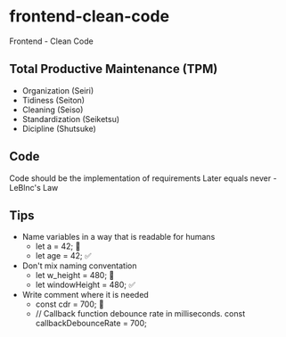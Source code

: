 # frontend-clean-code
Frontend - Clean Code

## Total Productive Maintenance (TPM)

- Organization (Seiri)
- Tidiness (Seiton)
- Cleaning (Seiso)
- Standardization (Seiketsu)
- Dicipline (Shutsuke)

## Code
Code should be the implementation of requirements
Later equals never - LeBlnc's Law

## Tips
- Name variables in a way that is readable for humans
  - let a = 42; 🚫
  - let age = 42; ✅
- Don't mix naming conventation
  - let w_height = 480; 🚫
  - let windowHeight = 480; ✅
- Write comment where it is needed
  - const cdr = 700; 🚫
  - // Callback function debounce rate in milliseconds. 
    const callbackDebounceRate = 700;
